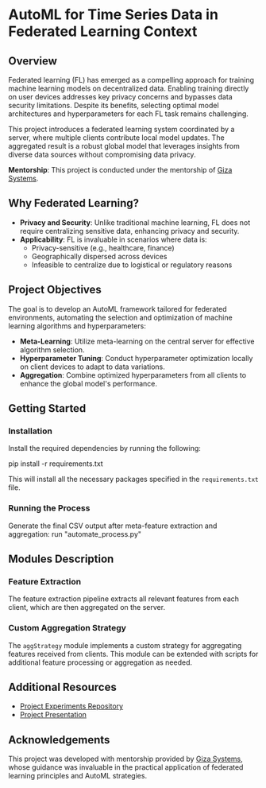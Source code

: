 # AutoML for Time Series Data in Federated Learning Context

## Overview
Federated learning (FL) has emerged as a compelling approach for training machine learning models on decentralized data. Enabling training directly on user devices addresses key privacy concerns and bypasses data security limitations. Despite its benefits, selecting optimal model architectures and hyperparameters for each FL task remains challenging.

This project introduces a federated learning system coordinated by a server, where multiple clients contribute local model updates. The aggregated result is a robust global model that leverages insights from diverse data sources without compromising data privacy.

**Mentorship**: This project is conducted under the mentorship of [Giza Systems](http://www.gizasystems.com).

## Why Federated Learning?
- **Privacy and Security**: Unlike traditional machine learning, FL does not require centralizing sensitive data, enhancing privacy and security.
- **Applicability**: FL is invaluable in scenarios where data is:
  - Privacy-sensitive (e.g., healthcare, finance)
  - Geographically dispersed across devices
  - Infeasible to centralize due to logistical or regulatory reasons

## Project Objectives
The goal is to develop an AutoML framework tailored for federated environments, automating the selection and optimization of machine learning algorithms and hyperparameters:
- **Meta-Learning**: Utilize meta-learning on the central server for effective algorithm selection.
- **Hyperparameter Tuning**: Conduct hyperparameter optimization locally on client devices to adapt to data variations.
- **Aggregation**: Combine optimized hyperparameters from all clients to enhance the global model's performance.

## Getting Started

### Installation
Install the required dependencies by running the following:

pip install -r requirements.txt

This will install all the necessary packages specified in the `requirements.txt` file.

### Running the Process
Generate the final CSV output after meta-feature extraction and aggregation: 
run "automate_process.py" 


## Modules Description

### Feature Extraction
The feature extraction pipeline extracts all relevant features from each client, which are then aggregated on the server.

### Custom Aggregation Strategy
The `aggStrategy` module implements a custom strategy for aggregating features received from clients. This module can be extended with scripts for additional feature processing or aggregation as needed.

## Additional Resources

- [Project Experiments Repository](<[insert-link-here](https://github.com/ahmedelmetwally74/AutoML-For-Time-Series-in-Federated-Learning-Context)>)
- [Project Presentation](<insert-link-here>)

## Acknowledgements
This project was developed with mentorship provided by [Giza Systems](http://www.gizasystems.com), whose guidance was invaluable in the practical application of federated learning principles and AutoML strategies.
